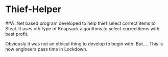 # Thief-Helper
##A .Net based program developed to help thief select correct items to Steal. It uses oth type of Knapsack algorithms to select correctitems with best profit.

Obviously it was not an ethical thing to develop to begin with. But.... This is how engineers pass time in Lockdown.
